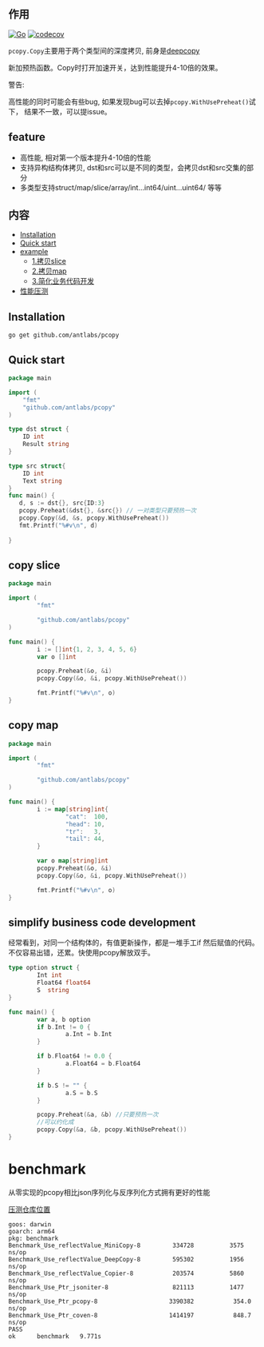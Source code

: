 ## 作用
[![Go](https://github.com/antlabs/pcopy/workflows/Go/badge.svg)](https://github.com/antlabs/pcopy/actions)
[![codecov](https://codecov.io/gh/antlabs/pcopy/branch/master/graph/badge.svg)](https://codecov.io/gh/antlabs/pcopy)

`pcopy.Copy`主要用于两个类型间的深度拷贝, 前身是[deepcopy](https://github.com/antlabs/deepcopy)

新加预热函数。Copy时打开加速开关，达到性能提升4-10倍的效果。

警告: 

高性能的同时可能会有些bug, 如果发现bug可以去掉`pcopy.WithUsePreheat()`试下， 结果不一致，可以提issue。

## feature
* 高性能, 相对第一个版本提升4-10倍的性能
* 支持异构结构体拷贝, dst和src可以是不同的类型，会拷贝dst和src交集的部分
* 多类型支持struct/map/slice/array/int...int64/uint...uint64/ 等等

## 内容
- [Installation](#Installation)
- [Quick start](#quick-start)
- [example](#example)
    - [1.拷贝slice](#copy-slice)
    - [2.拷贝map](#copy-map)
    - [3.简化业务代码开发](#simplify-business-code-development)
- [性能压测](#benchmark)
## Installation
```
go get github.com/antlabs/pcopy
```

## Quick start
```go
package main

import (
    "fmt"
    "github.com/antlabs/pcopy"
)

type dst struct {
    ID int
    Result string
}

type src struct{
    ID int
    Text string
}
func main() {
   d, s := dst{}, src{ID:3}
   pcopy.Preheat(&dst{}, &src{}) // 一对类型只要预热一次
   pcopy.Copy(&d, &s, pcopy.WithUsePreheat())
   fmt.Printf("%#v\n", d)
   
}

```

## copy slice
```go
package main

import (
        "fmt"

        "github.com/antlabs/pcopy"
)

func main() {
        i := []int{1, 2, 3, 4, 5, 6}
        var o []int

        pcopy.Preheat(&o, &i)
        pcopy.Copy(&o, &i, pcopy.WithUsePreheat())

        fmt.Printf("%#v\n", o)
}

```

## copy map
```go
package main

import (
        "fmt"

        "github.com/antlabs/pcopy"
)

func main() {
        i := map[string]int{
                "cat":  100,
                "head": 10,
                "tr":   3,
                "tail": 44,
        }

        var o map[string]int
        pcopy.Preheat(&o, &i)
        pcopy.Copy(&o, &i, pcopy.WithUsePreheat())

        fmt.Printf("%#v\n", o)
}

```
## simplify business code development
经常看到，对同一个结构体的，有值更新操作，都是一堆手工if 然后赋值的代码。不仅容易出错，还累。快使用pcopy解放双手。
```go
type option struct {
        Int int
        Float64 float64
        S  string
}

func main() {
        var a, b option
        if b.Int != 0 {
                a.Int = b.Int
        }

        if b.Float64 != 0.0 {
                a.Float64 = b.Float64
        }

        if b.S != "" {
                a.S = b.S
        }

        pcopy.Preheat(&a, &b) //只要预热一次
        //可以约化成
        pcopy.Copy(&a, &b, pcopy.WithUsePreheat())
}
```
# benchmark
从零实现的pcopy相比json序列化与反序列化方式拥有更好的性能

[压测仓库位置](https://github.com/1whour/deepcopy-benchmark)
```
goos: darwin
goarch: arm64
pkg: benchmark
Benchmark_Use_reflectValue_MiniCopy-8   	  334728	      3575 ns/op
Benchmark_Use_reflectValue_DeepCopy-8   	  595302	      1956 ns/op
Benchmark_Use_reflectValue_Copier-8     	  203574	      5860 ns/op
Benchmark_Use_Ptr_jsoniter-8            	  821113	      1477 ns/op
Benchmark_Use_Ptr_pcopy-8               	 3390382	       354.0 ns/op
Benchmark_Use_Ptr_coven-8               	 1414197	       848.7 ns/op
PASS
ok  	benchmark	9.771s
```
